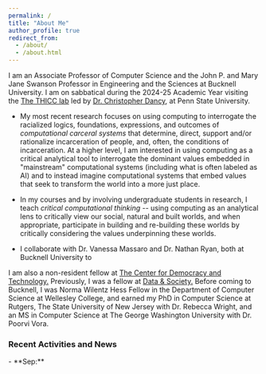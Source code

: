 ```yaml
---
permalink: /
title: "About Me"
author_profile: true
redirect_from: 
  - /about/
  - /about.html
---
```


I am an Associate Professor of Computer Science and the John P. and Mary Jane Swanson Professor in Engineering and the Sciences at Bucknell University. I am on sabbatical during the 2024-25 Academic Year visiting the [The THICC lab](https://sites.psu.edu/thicc/) led by [Dr. Christopher Dancy](https://sites.psu.edu/thicc/thicc-lab-members/), at Penn State University. 

- My most recent research focuses on using computing to interrogate the racialized logics, foundations, expressions, and outcomes of _computational carceral systems_ that determine, direct, support and/or rationalize incarceration of people, and, often, the conditions of incarceration. At a higher level, I am interested in using computing as a critical analytical tool to interrogate the dominant values embedded in "mainstream" computational systems (including what is often labeled as AI) and to instead imagine computational systems that embed values that seek to transform the world into a more just place.

- In my courses and by involving undergraduate students in research, I teach _critical computational thinking_ -- using computing as an analytical lens to critically view our social, natural and built worlds, and when appropriate, participate in building and re-building these worlds by critically considering the values underpinning these worlds.

- I collaborate with Dr. Vanessa Massaro and Dr. Nathan Ryan, both at Bucknell University to 

I am also a non-resident fellow at [The Center for Democracy and Technology.](https://cdt.org/) Previously, I was a fellow at [Data & Society.](https://datasociety.net/) Before coming to Bucknell, I was Norma Wilentz Hess Fellow in the Department of Computer Science at Wellesley College, and earned my PhD in Computer Science at Rutgers, The State University of New Jersey with Dr. Rebecca Wright, and an MS in Computer Science at The George Washington University with Dr. Poorvi Vora.

### Recent Activities and News

<div markdown="1" class="news">
- **Sep:**


</div>
